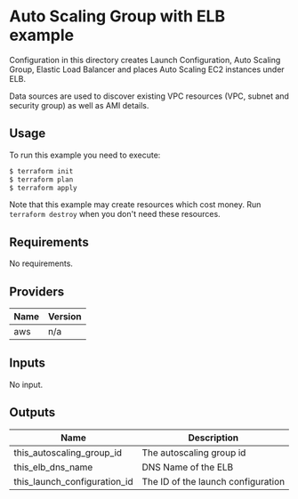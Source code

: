 # Auto Scaling Group with ELB example

Configuration in this directory creates Launch Configuration, Auto Scaling Group, Elastic Load Balancer and places Auto Scaling EC2 instances under ELB.

Data sources are used to discover existing VPC resources (VPC, subnet and security group) as well as AMI details.

## Usage

To run this example you need to execute:

```bash
$ terraform init
$ terraform plan
$ terraform apply
```

Note that this example may create resources which cost money. Run `terraform destroy` when you don't need these resources.

<!-- BEGINNING OF PRE-COMMIT-TERRAFORM DOCS HOOK -->
## Requirements

No requirements.

## Providers

| Name | Version |
|------|---------|
| aws | n/a |

## Inputs

No input.

## Outputs

| Name | Description |
|------|-------------|
| this\_autoscaling\_group\_id | The autoscaling group id |
| this\_elb\_dns\_name | DNS Name of the ELB |
| this\_launch\_configuration\_id | The ID of the launch configuration |

<!-- END OF PRE-COMMIT-TERRAFORM DOCS HOOK -->
